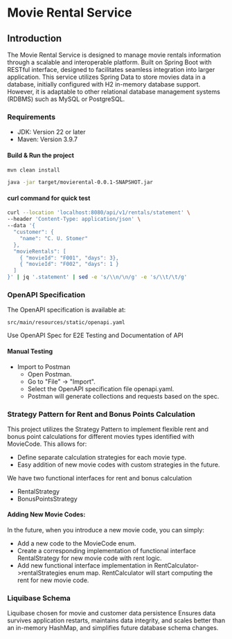 
# Movie Rental Service 

## Introduction

The Movie Rental Service is designed to manage movie rentals information through a scalable and interoperable platform. Built on Spring Boot with RESTful interface, designed to facilitates seamless integration into larger application. This service utilizes Spring Data to store movies data in a database, initially configured with H2 in-memory database support. However, it is adaptable to other relational database management systems (RDBMS) such as MySQL or PostgreSQL.

### Requirements

- JDK: Version 22 or later
- Maven: Version 3.9.7

#### Build & Run the project

```bash
mvn clean install

java -jar target/movierental-0.0.1-SNAPSHOT.jar
```

#### curl command for quick test
```bash
curl --location 'localhost:8080/api/v1/rentals/statement' \                                                                                                                                                                      ─╯
--header 'Content-Type: application/json' \
--data '{
  "customer": {
    "name": "C. U. Stomer"
  },
  "movieRentals": [
    { "movieId": "F001", "days": 3},
    { "movieId": "F002", "days": 1 }
  ]
}' | jq '.statement' | sed -e 's/\\n/\n/g' -e 's/\\t/\t/g'

```

### OpenAPI Specification
The OpenAPI specification is available at:
```
src/main/resources/static/openapi.yaml
```
Use OpenAPI Spec for E2E Testing and Documentation of API

#### Manual Testing
- Import to Postman
  - Open Postman.
  - Go to "File" -> "Import".
  - Select the OpenAPI specification file openapi.yaml.
  - Postman will generate collections and requests based on the spec.

### Strategy Pattern for Rent and Bonus Points Calculation

This project utilizes the Strategy Pattern to implement flexible rent and bonus point calculations for different movies types identified with MovieCode. This allows for:
- Define separate calculation strategies for each movie type.
- Easy addition of new movie codes with custom strategies in the future.

We have two functional interfaces for rent and bonus calculation 
- RentalStrategy
- BonusPointsStrategy

#### Adding New Movie Codes:

In the future, when you introduce a new movie code, you can simply:
- Add a new code to the MovieCode enum.
- Create a corresponding implementation of functional interface RentalStrategy for new movie code with rent logic.
- Add new functional interface implementation in RentCalculator->rentalStrategies enum map. RentCalculator will start computing the rent for new movie code.


### Liquibase Schema
Liquibase chosen for movie and customer data persistence
Ensures data survives application restarts, maintains data integrity, and scales better than an in-memory HashMap, and simplifies future database schema changes.




